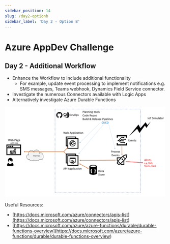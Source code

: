 ```yaml
---
sidebar_position: 14
slug: /day2-optionb
sidebar_label: 'Day 2 - Option B'
---
```

# Azure AppDev Challenge

## Day 2 - Additional Workflow

- Enhance the Workflow to include additional functionality
  - For example, update event processing to implement notifications e.g. SMS messages, Teams webhook, Dynamics Field Service connector.
- Investigate the numerous Connectors available with Logic Apps
- Alternatively investigate Azure Durable Functions

![alttext](../images/slide15.png)

Useful Resources:

- [https://docs.microsoft.com/azure/connectors/apis-list](<https://docs.microsoft.com/azure/connectors/apis-list>)
- [https://docs.microsoft.com/azure/azure-functions/durable/durable-functions-overview](<https://docs.microsoft.com/azure/azure-functions/durable/durable-functions-overview>)
